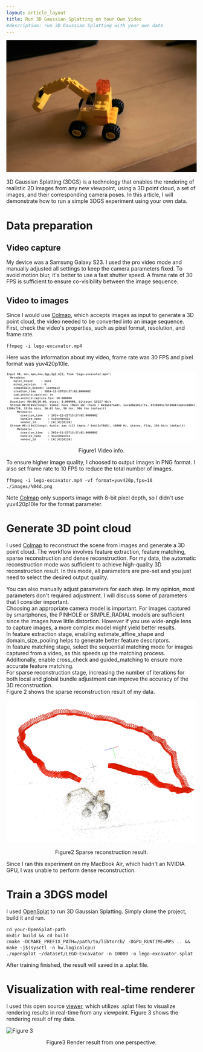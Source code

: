 ```yaml
---
layout: article_layout
title: Run 3D Gaussian Splatting on Your Own Video
#description: run 3D Gaussian Splatting with your own data
---
```


![Figure 0](../images/1.Run_3DGS_on_Your_Own_Video/fig0.png)

3D Gaussian Splatting (3DGS) is a technology that enables the rendering of realistic 2D images from any new viewpoint, using a 3D point cloud, a set of images, and their corresponding camera poses. In this article, I will demonstrate how to run a simple 3DGS experiment using your own data.

# Data preparation

## Video capture
My device was a Samsung Galaxy S23. I used the pro video mode and manually adjusted all settings to keep the camera parameters fixed. To avoid motion blur, it's better to use a fast shutter speed. A frame rate of 30 FPS is sufficient to ensure co-visibility between the image sequence.

## Video to images
Since I would use [Colmap](https://colmap.github.io/), which accepts images as input to generate a 3D point cloud, the video needed to be converted into an image sequence.
First, check the video's properties, such as pixel format, resolution, and frame rate.
```
ffmpeg -i lego-excavator.mp4
```
Here was the information about my video, frame rate was 30 FPS and pixel format was yuv420p10le.

![Figure 1](../images/1.Run_3DGS_on_Your_Own_Video/fig1.jpg)
<center>Figure1 Video info.</center>

To ensure higher image quality, I choosed to output images in PNG format. I also set frame rate to 10 FPS to reduce the total number of images.
```
ffmpeg -i lego-excavator.mp4 -vf format=yuv420p,fps=10 ./images/%04d.png
```
Note [Colmap](https://colmap.github.io/) only supports image with 8-bit pixel depth, so I didn't use yuv420p10le for the format parameter. 

# Generate 3D point cloud
I used [Colmap](https://colmap.github.io/) to reconstruct the scene from images and generate a 3D point cloud. The workflow involves feature extraction, feature matching, sparse reconstruction and dense reconstruction. For my data, the automatic reconstruction mode was sufficient to achieve high-quality 3D reconstruction result. In this mode, all parameters are pre-set and you just need to select the desired output quality. 

You can also manually adjust parameters for each step. In my opinion, most parameters don't required adjustment. I will discuss some of parameters that I consider important.\
Choosing an appropriate camera model is important. For images captured by smartphones, the PINHOLE or SIMPLE_RADIAL models are sufficient since the images have little distortion. However if you use wide-angle lens to capture images, a more complex model might yield better results.\
In feature extraction stage, enabling estimate_affine_shape and domain_size_pooling helps to generate better feature descriptors.\
In feature matching stage, select the sequential matching mode for images captured from a video, as this speeds up the matching process. Additionally, enable cross_check and guided_matching to ensure more accurate feature matching.\
For sparse reconstruction stage, increasing the number of iterations for both local and global bundle adjustment can improve the accuracy of the 3D reconstruction.\
Figure 2 shows the sparse reconstruction result of my data.

![Figure 2](../images/1.Run_3DGS_on_Your_Own_Video/fig2.png)
<center>Figure2 Sparse reconstruction result.</center>

Since I ran this experiment on my MacBook Air, which hadn't an NVIDIA GPU, I was unable to perform dense reconstruction.

# Train a 3DGS model
I used [OpenSplat](https://github.com/pierotofy/OpenSplat) to run 3D Gaussian Splatting. Simply clone the project, build it and run. 
```
cd your-OpenSplat-path
mkdir build && cd build
cmake -DCMAKE_PREFIX_PATH=/path/to/libtorch/ -DGPU_RUNTIME=MPS .. && make -j$(sysctl -n hw.logicalcpu)
./opensplat ~/dataset/LEGO-Excavator -n 10000 -o lego-excavator.splat
```
After training finished, the result will saved in a .splat file.

# Visualization with real-time renderer
I used this open source [viewer](https://github.com/antimatter15/splat?tab=readme-ov-file), which utilizes .splat files to visualize rendering results in real-time from any viewpoint. Figure 3 shows the rendering result of my data.

![Figure 3](../images/1.Run_3DGS_on_Your_Own_Video/fig4.png)
<center>Figure3 Render result from one perspective.</center>
